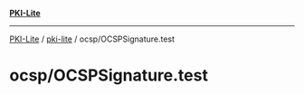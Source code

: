 [**PKI-Lite**](../../../README.md)

---

[PKI-Lite](../../../README.md) / [pki-lite](../../README.md) / ocsp/OCSPSignature.test

# ocsp/OCSPSignature.test
